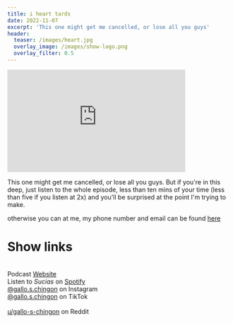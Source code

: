 ```yaml
---
title: i heart tards
date: 2022-11-07
excerpt: 'This one might get me cancelled, or lose all you guys'
header:
  teaser: /images/heart.jpg
  overlay_image: /images/show-logo.png
  overlay_filter: 0.5
---
```


<iframe src='https://open.spotify.com/embed/episode/4aGo4rbaKqXSxJR3B7cs7S' width='80%' height='232' frameborder='0' allowtransparency='true' allow='encrypted-media'></iframe>

This one might get me cancelled, or lose all you guys. But if you're in this deep, just listen to the whole episode, less than ten mins of your time (less than five if you listen at 2x) and you'll be surprised at the point I'm trying to make.

otherwise you can at me, my phone number and email can be found [here](https://sucias.xyz)

# Show links

<br> Podcast [Website](https://sucias.xyz)  <a href='https://sucias.xyz'><i class='fas fa-link'></i></a>
<br> Listen to *Sucias* on [Spotify](https://open.spotify.com/show/3XjoipCU3QzeIaQAAQpBdW)  <a href='https://open.spotify.com/show/3XjoipCU3QzeIaQAAQpBdW'><i class='fab fa-spotify'></i></a>
<br> [@gallo.s.chingon](https://instagram.com/gallo.s.chingon) on Instagram  <a href='https://www.instagram.com/gallo.s.chingon'><i class='fa-brands fa-instagram-square'></i></a>
<br> [@gallo.s.chingon](https://www.tiktok.com/@gallo.s.chingon) on TikTok <a href='https://www.tiktok.com/@gallo.s.chingon'><i class='fa-brands fa-tiktok'></i><br>
<br> [u/gallo-s-chingon](https://reddit.com/u/gallo-s-chingon/submitted) on Reddit <a href='https://reddit.com/u/gallo-s-chingon/submitted'><i class='fab fa-reddit'></i></a>
